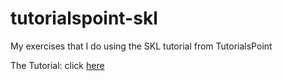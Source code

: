 # tutorialspoint-skl
My exercises that I do using the SKL tutorial from TutorialsPoint

The Tutorial: click [here]("https://www.tutorialspoint.com/scikit_learn/scikit_learn_tutorial.pdf")
